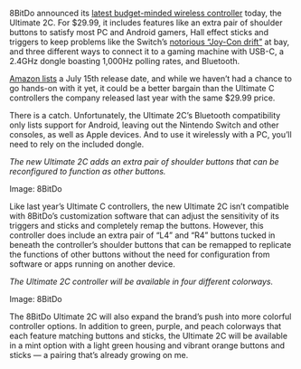 8BitDo announced its [latest budget-minded wireless controller](https://www.8bitdo.com/ultimate-2c-wireless-controller/) today, the Ultimate 2C. For $29.99, it includes features like an extra pair of shoulder buttons to satisfy most PC and Android gamers, Hall effect sticks and triggers to keep problems like the Switch’s [notorious “Joy-Con drift”](/21504741/nintendo-switch-joy-con-drift-problem-explained) at bay, and three different ways to connect it to a gaming machine with USB-C, a 2.4GHz dongle boasting 1,000Hz polling rates, and Bluetooth.

[Amazon lists](https://www.amazon.com/dp/B0D736BCNM?tag=theverge02-20) a July 15th release date, and while we haven’t had a chance to go hands-on with it yet, it could be a better bargain than the Ultimate C controllers the company released last year with the same $29.99 price.

There is a catch. Unfortunately, the Ultimate 2C’s Bluetooth compatibility only lists support for Android, leaving out the Nintendo Switch and other consoles, as well as Apple devices. And to use it wirelessly with a PC, you’ll need to rely on the included dongle.

*The new Ultimate 2C adds an extra pair of shoulder buttons that can be reconfigured to function as other buttons.*

Image: 8BitDo

Like last year’s Ultimate C controllers, the new Ultimate 2C isn’t compatible with 8BitDo’s customization software that can adjust the sensitivity of its triggers and sticks and completely remap the buttons. However, this controller does include an extra pair of “L4” and “R4” buttons tucked in beneath the controller’s shoulder buttons that can be remapped to replicate the functions of other buttons without the need for configuration from software or apps running on another device.

*The Ultimate 2C controller will be available in four different colorways.*

Image: 8BitDo

The 8BitDo Ultimate 2C will also expand the brand’s push into more colorful controller options. In addition to green, purple, and peach colorways that each feature matching buttons and sticks, the Ultimate 2C will be available in a mint option with a light green housing and vibrant orange buttons and sticks — a pairing that’s already growing on me.
